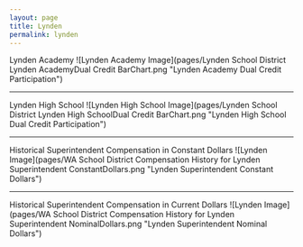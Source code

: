 ```yaml
---
layout: page
title: Lynden
permalink: lynden
---
```



Lynden Academy
![Lynden Academy Image](pages/Lynden School District Lynden AcademyDual Credit BarChart.png "Lynden Academy Dual Credit Participation")

___

Lynden High School
![Lynden High School Image](pages/Lynden School District Lynden High SchoolDual Credit BarChart.png "Lynden High School Dual Credit Participation")

___

Historical Superintendent Compensation in Constant Dollars
![Lynden Image](pages/WA School District Compensation History for Lynden Superintendent ConstantDollars.png "Lynden Superintendent Constant Dollars")

___

Historical Superintendent Compensation in Current Dollars
![Lynden Image](pages/WA School District Compensation History for Lynden Superintendent NominalDollars.png "Lynden Superintendent Nominal Dollars")